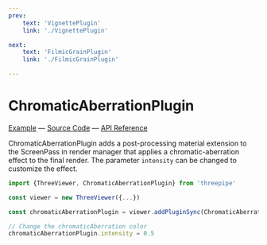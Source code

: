 ```yaml
---
prev: 
    text: 'VignettePlugin'
    link: './VignettePlugin'

next: 
    text: 'FilmicGrainPlugin'
    link: './FilmicGrainPlugin'

---
```


# ChromaticAberrationPlugin

[//]: # (todo: image)

[Example](https://threepipe.org/examples/#chromatic-aberration-plugin/) &mdash;
[Source Code](https://github.com/repalash/threepipe/blob/master/src/plugins/postprocessing/ChromaticAberrationPlugin.ts) &mdash;
[API Reference](https://threepipe.org/docs/classes/ChromaticAberrationPlugin.html)

ChromaticAberrationPlugin adds a post-processing material extension to the ScreenPass in render manager
that applies a chromatic-aberration effect to the final render. The parameter `intensity` can be changed to customize the effect.

```typescript
import {ThreeViewer, ChromaticAberrationPlugin} from 'threepipe'

const viewer = new ThreeViewer({...})

const chromaticAberrationPlugin = viewer.addPluginSync(ChromaticAberrationPlugin)

// Change the chromaticAberration color
chromaticAberrationPlugin.intensity = 0.5
```
